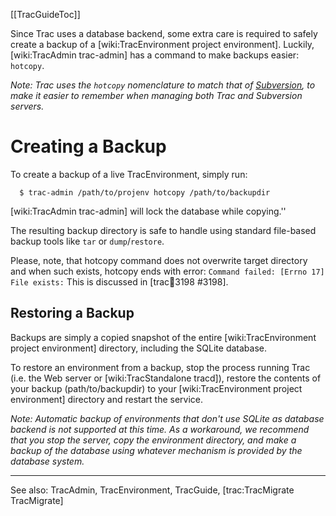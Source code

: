 [[TracGuideToc]]

Since Trac uses a database backend, some extra care is required to safely create a backup of a [wiki:TracEnvironment project environment]. Luckily, [wiki:TracAdmin trac-admin] has a command to make backups easier: `hotcopy`.

  _Note: Trac uses the `hotcopy` nomenclature to match that of [Subversion](http://subversion.tigris.org/), to make it easier to remember when managing both Trac and Subversion servers._

# Creating a Backup

To create a backup of a live TracEnvironment, simply run:
	
	
	  $ trac-admin /path/to/projenv hotcopy /path/to/backupdir
	
	

[wiki:TracAdmin trac-admin] will lock the database while copying.''

The resulting backup directory is safe to handle using standard file-based backup tools like `tar` or `dump`/`restore`.

Please, note, that hotcopy command does not overwrite target directory and when such exists, hotcopy ends with error: `Command failed: [Errno 17] File exists:` This is discussed in [trac:ticket:3198 #3198].

## Restoring a Backup

Backups are simply a copied snapshot of the entire [wiki:TracEnvironment project environment] directory, including the SQLite database. 

To restore an environment from a backup, stop the process running Trac (i.e. the Web server or [wiki:TracStandalone tracd]), restore the contents of your backup (path/to/backupdir) to your [wiki:TracEnvironment project environment] directory and restart the service.

  _Note: Automatic backup of environments that don't use SQLite as database backend is not supported at this time. As a workaround, we recommend that you stop the server, copy the environment directory, and make a backup of the database using whatever mechanism is provided by the database system._

----
See also: TracAdmin, TracEnvironment, TracGuide, [trac:TracMigrate TracMigrate]